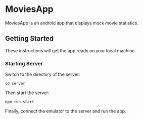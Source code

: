 # MoviesApp
MoviesApp is an android app that displays mock movie statistics.
## Getting Started
These instructions will get the app ready on your local machine.
### Starting Server
Switch to the directory of the server:
```
cd server
```
Then start the server:
```
npm run start
```
Finally, connect the emulator to the server and run the app.

